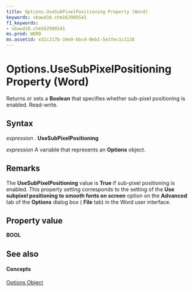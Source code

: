 ```yaml
---
title: Options.UseSubPixelPositioning Property (Word)
keywords: vbawd10.chm162988541
f1_keywords:
- vbawd10.chm162988541
ms.prod: WORD
ms.assetid: e32c217b-34e9-bbc4-0eb1-5e1fec1c1138
---
```



# Options.UseSubPixelPositioning Property (Word)

Returns or sets a  **Boolean** that specifies whether sub-pixel positioning is enabled. Read-write.


## Syntax

 _expression_ . **UseSubPixelPositioning**

 _expression_ A variable that represents an **Options** object.


## Remarks

The  **UseSubPixelPositioning** value is **True** if sub-pixel positioning is enabled. This property setting corresponds to the setting of the **Use subpixel positioning to smooth fonts on screen** option on the **Advanced** tab of the **Options** dialog box ( **File** tab) in the Word user interface.


## Property value

 **BOOL**


## See also


#### Concepts


[Options Object](options-object-word.md)

